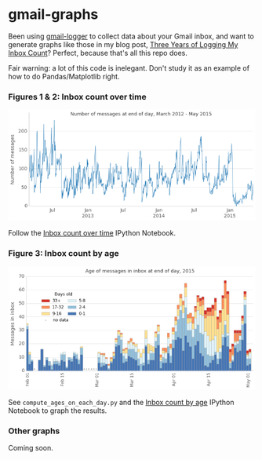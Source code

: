 # gmail-graphs

Been using [gmail-logger] to collect data about your Gmail inbox, and want to generate graphs like those in my blog post, [Three Years of Logging My Inbox Count]? Perfect, because that's all this repo does.

Fair warning: a lot of this code is inelegant. Don't study it as an example of how to do Pandas/Matplotlib right.

### Figures 1 & 2: Inbox count over time

![Figure 2: Inbox count over time](https://raw.githubusercontent.com/mddub/gmail-graphs/master/sample-output/figure-2.png)

Follow the [Inbox count over time] IPython Notebook.

### Figure 3: Inbox count by age

![Figure 3: Inbox count by age](https://raw.githubusercontent.com/mddub/gmail-graphs/master/sample-output/figure-3.png)

See `compute_ages_on_each_day.py` and the [Inbox count by age] IPython Notebook to graph the results.

### Other graphs

Coming soon.

[gmail-logger]: https://github.com/mddub/gmail-logger
[Three Years of Logging My Inbox Count]: http://warkmilson.com/2015/05/15/three-years-of-logging-my-inbox-count.html
[Inbox count by age]: http://nbviewer.ipython.org/github/mddub/gmail-graphs/blob/master/Inbox%20count%20by%20age.ipynb
[Inbox count over time]: http://nbviewer.ipython.org/github/mddub/gmail-graphs/blob/master/Inbox%20count%20over%20time.ipynb

